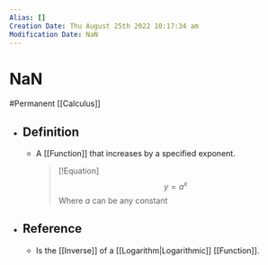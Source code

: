 ```yaml
---
Alias: []
Creation Date: Thu August 25th 2022 10:17:34 am 
Modification Date: NaN
---
```

# NaN
#Permanent [[Calculus]]

- ## Definition
	- A [[Function]] that increases by a specified exponent.
	  > [!Equation]
	  > $$y=a^x$$
	  > Where $a$ can be any constant
- ## Reference
	- Is the [[Inverse]] of a [[Logarithm|Logarithmic]] [[Function]].